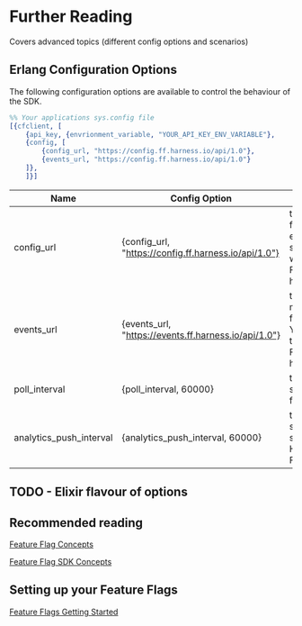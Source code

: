 # Further Reading

Covers advanced topics (different config options and scenarios)

## Erlang Configuration Options
The following configuration options are available to control the behaviour of the SDK.
```erlang
%% Your applications sys.config file
[{cfclient, [
    {api_key, {envrionment_variable, "YOUR_API_KEY_ENV_VARIABLE"},
    {config, [
        {config_url, "https://config.ff.harness.io/api/1.0"},
        {events_url, "https://config.ff.harness.io/api/1.0"}
    ]},
    ]}]
```

| Name                     | Config Option                                        | Description                                                                                                                                      | default                              |
|--------------------------|------------------------------------------------------|--------------------------------------------------------------------------------------------------------------------------------------------------|--------------------------------------|
| config_url               | {config_url, "https://config.ff.harness.io/api/1.0"} | the URL used to fetch feature flag evaluations. You should change this when using the Feature Flag proxy to http://localhost:7000                | https://config.ff.harness.io/api/1.0 |
| events_url               | {events_url, "https://events.ff.harness.io/api/1.0"} | the URL used to post metrics data to the feature flag service. You should change this when using the Feature Flag proxy to http://localhost:7000 | https://events.ff.harness.io/api/1.0 |
| poll_interval            | {poll_interval, 60000}                               | the interval in seconds that we poll for changes.                                                                                                | 60                                   |
| analytics_push_interval  | {analytics_push_interval, 60000}                     | the interval in seconds that we send analytics to the Harness Feature Flags service.                                                             | 60                                   |


## TODO - Elixir flavour of options

## Recommended reading

[Feature Flag Concepts](https://ngdocs.harness.io/article/7n9433hkc0-cf-feature-flag-overview)

[Feature Flag SDK Concepts](https://ngdocs.harness.io/article/rvqprvbq8f-client-side-and-server-side-sdks)

## Setting up your Feature Flags

[Feature Flags Getting Started](https://ngdocs.harness.io/article/0a2u2ppp8s-getting-started-with-feature-flags)
